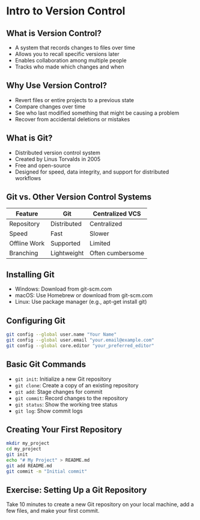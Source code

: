 Intro to Version Control
========================

## What is Version Control?

- A system that records changes to files over time
- Allows you to recall specific versions later
- Enables collaboration among multiple people
- Tracks who made which changes and when

## Why Use Version Control?

- Revert files or entire projects to a previous state
- Compare changes over time
- See who last modified something that might be causing a problem
- Recover from accidental deletions or mistakes

## What is Git?

- Distributed version control system
- Created by Linus Torvalds in 2005
- Free and open-source
- Designed for speed, data integrity, and support for distributed workflows

## Git vs. Other Version Control Systems

| Feature | Git | Centralized VCS |
|---------|-----|-----------------|
| Repository | Distributed | Centralized |
| Speed | Fast | Slower |
| Offline Work | Supported | Limited |
| Branching | Lightweight | Often cumbersome |

## Installing Git

- Windows: Download from git-scm.com
- macOS: Use Homebrew or download from git-scm.com
- Linux: Use package manager (e.g., apt-get install git)

## Configuring Git

```bash
git config --global user.name "Your Name"
git config --global user.email "your.email@example.com"
git config --global core.editor "your_preferred_editor"
```

## Basic Git Commands

- `git init`: Initialize a new Git repository
- `git clone`: Create a copy of an existing repository
- `git add`: Stage changes for commit
- `git commit`: Record changes to the repository
- `git status`: Show the working tree status
- `git log`: Show commit logs

## Creating Your First Repository

```bash
mkdir my_project
cd my_project
git init
echo "# My Project" > README.md
git add README.md
git commit -m "Initial commit"
```

## Exercise: Setting Up a Git Repository

Take 10 minutes to create a new Git repository on your local machine, add a few files, and make your first commit.
